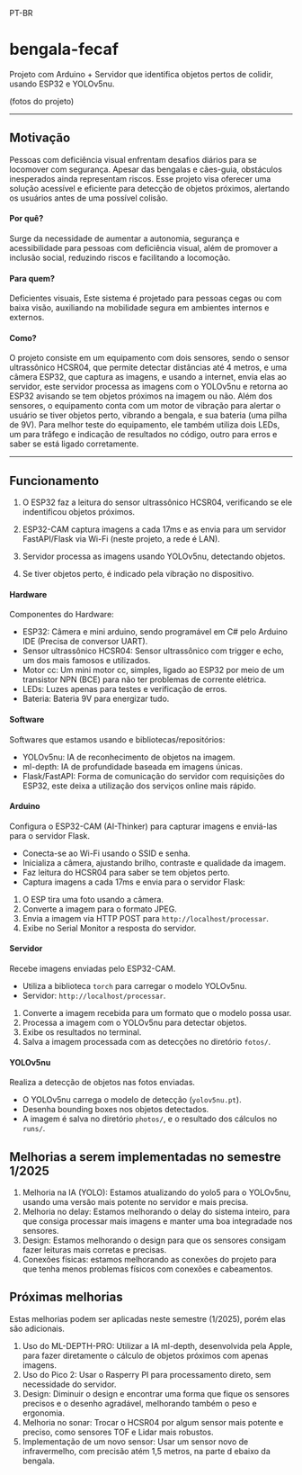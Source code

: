 PT-BR
# bengala-fecaf
Projeto com Arduino + Servidor que identifica objetos pertos de colidir, usando ESP32 e YOLOv5nu.

(fotos do projeto)

---------

## Motivação

Pessoas com deficiência visual enfrentam desafios diários para se locomover com segurança. Apesar das bengalas e cães-guia, obstáculos inesperados ainda representam riscos. Esse projeto visa oferecer uma solução acessível e eficiente para detecção de objetos próximos, alertando os usuários antes de uma possível colisão.

#### Por quê?
Surge da necessidade de aumentar a autonomia, segurança e acessibilidade para pessoas com deficiência visual, além de promover a inclusão social, reduzindo riscos e facilitando a locomoção.

#### Para quem?
Deficientes visuais, Este sistema é projetado para pessoas cegas ou com baixa visão, auxiliando na mobilidade segura em ambientes internos e externos.

#### Como?
O projeto consiste em um equipamento com dois sensores, sendo o sensor ultrassônico HCSR04, que permite detectar distâncias até 4 metros, e uma câmera ESP32, que captura as imagens, e usando a internet, envia elas ao servidor, este servidor processa as imagens com o YOLOv5nu e retorna ao ESP32 avisando se tem objetos próximos na imagem ou não. Além dos sensores, o equipamento conta com um motor de vibração para alertar o usuário se tiver objetos perto, vibrando a bengala, e sua bateria (uma pilha de 9V). Para melhor teste do equipamento, ele também utiliza dois LEDs, um para trâfego e indicação de resultados no código, outro para erros e saber se está ligado corretamente.

---------

## Funcionamento

1. O ESP32 faz a leitura do sensor ultrassônico HCSR04, verificando se ele indentificou objetos próximos.

2. ESP32-CAM captura imagens a cada 17ms e as envia para um servidor FastAPI/Flask via Wi-Fi (neste projeto, a rede é LAN).

3. Servidor processa as imagens usando YOLOv5nu, detectando objetos.

4. Se tiver objetos perto, é indicado pela vibração no dispositivo.


#### Hardware

Componentes do Hardware:
- ESP32: Câmera e mini arduino, sendo programável em C# pelo Arduino IDE (Precisa de conversor UART).
- Sensor ultrassônico HCSR04: Sensor ultrassônico com trigger e echo, um dos mais famosos e utilizados.
- Motor cc: Um mini motor cc, simples, ligado ao ESP32 por meio de um transistor NPN (BCE) para não ter problemas de corrente elétrica.
- LEDs: Luzes apenas para testes e verificação de erros.
- Bateria: Bateria 9V para energizar tudo.

#### Software

Softwares que estamos usando e bibliotecas/repositórios:

- YOLOv5nu: IA de reconhecimento de objetos na imagem.
- ml-depth: IA de profundidade baseada em imagens únicas.
- Flask/FastAPI: Forma de comunicação do servidor com requisições do ESP32, este deixa a utilização dos serviços online mais rápido.

#### Arduino

Configura o ESP32-CAM (AI-Thinker) para capturar imagens e enviá-las para o servidor Flask.

* Conecta-se ao Wi-Fi usando o SSID e senha.
* Inicializa a câmera, ajustando brilho, contraste e qualidade da imagem.
* Faz leitura do HCSR04 para saber se tem objetos perto.
* Captura imagens a cada 17ms e envia para o servidor Flask:
1. O ESP tira uma foto usando a câmera.
2. Converte a imagem para o formato JPEG.
3. Envia a imagem via HTTP POST para `http://localhost/processar`.
4. Exibe no Serial Monitor a resposta do servidor.

#### Servidor
Recebe imagens enviadas pelo ESP32-CAM.
* Utiliza a biblioteca `torch` para carregar o modelo YOLOv5nu.
* Servidor: `http://localhost/processar`.
1. Converte a imagem recebida para um formato que o modelo possa usar.
2. Processa a imagem com o YOLOv5nu para detectar objetos.
3. Exibe os resultados no terminal.
4. Salva a imagem processada com as detecções no diretório `fotos/`.

#### YOLOv5nu
Realiza a detecção de objetos nas fotos enviadas.

* O YOLOv5nu carrega o modelo de detecção (`yolov5nu.pt`).
* Desenha bounding boxes nos objetos detectados.
* A imagem é salva no diretório `photos/`, e o resultado dos cálculos no `runs/`.

## Melhorias a serem implementadas no semestre 1/2025

1. Melhoria na IA (YOLO): Estamos atualizando do yolo5 para o YOLOv5nu, usando uma versão mais potente no servidor e mais precisa.
2. Melhoria no delay: Estamos melhorando o delay do sistema inteiro, para que consiga processar mais imagens e manter uma boa integradade nos sensores.
3. Design: Estamos melhorando o design para que os sensores consigam fazer leituras mais corretas e precisas.
4. Conexões físicas: estamos melhorando as conexões do projeto para que tenha menos problemas físicos com conexões e cabeamentos.

## Próximas melhorias
Estas melhorias podem ser aplicadas neste semestre (1/2025), porém elas são adicionais.

1. Uso do ML-DEPTH-PRO: Utilizar a IA ml-depth, desenvolvida pela Apple, para fazer diretamente o cálculo de objetos próximos com apenas imagens.
2. Uso do Pico 2: Usar o Rasperry PI para processamento direto, sem necessidade do servidor.
3. Design: Diminuir o design e encontrar uma forma que fique os sensores precisos e o desenho agradável, melhorando também o peso e ergonomia.
4. Melhoria no sonar: Trocar o HCSR04 por algum sensor mais potente e preciso, como sensores TOF e Lidar mais robustos.
5. Implementação de um novo sensor: Usar um sensor novo de infravermelho, com precisão atém 1,5 metros, na parte d ebaixo da bengala.
